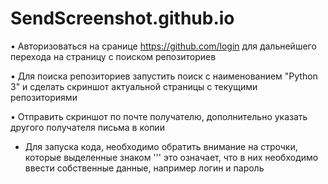 # SendScreenshot.github.io

•	Авторизоваться на сранице https://github.com/login для дальнейшего перехода на страницу с поиском репозиториев

•	Для поиска репозиториев запустить поиск с наименованием "Python 3" и сделать скриншот актуальной страницы с текущими репозиториями

•	Отправить скриншот по почте получателю, дополнительно указать другого получателя письма в копии

* Для запуска кода, необходимо обратить внимание на строчки, которые выделенные знаком ''' это означает, что в них необходимо ввести собственные данные, например логин и пароль
